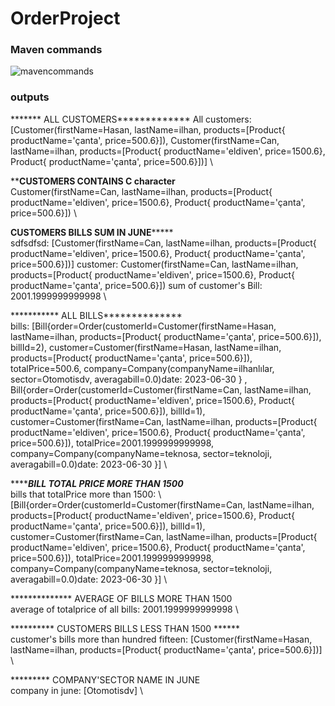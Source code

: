 # OrderProject
### Maven commands
![mavencommands](https://user-images.githubusercontent.com/57431420/219677950-bf8e0cc4-5c37-4428-8f84-766847f1c4fb.png)

### outputs
******* ALL CUSTOMERS*************
All customers: [Customer(firstName=Hasan, lastName=ilhan, products=[Product{ productName='çanta', price=500.6}]), Customer(firstName=Can, lastName=ilhan, products=[Product{ productName='eldiven', price=1500.6}, Product{ productName='çanta', price=500.6}])] \

**********CUSTOMERS CONTAINS C character******** \
Customer(firstName=Can, lastName=ilhan, products=[Product{ productName='eldiven', price=1500.6}, Product{ productName='çanta', price=500.6}]) \

******CUSTOMERS BILLS SUM IN JUNE*********** \
sdfsdfsd: [Customer(firstName=Can, lastName=ilhan, products=[Product{ productName='eldiven', price=1500.6}, Product{ productName='çanta', price=500.6}])]
customer: Customer(firstName=Can, lastName=ilhan, products=[Product{ productName='eldiven', price=1500.6}, Product{ productName='çanta', price=500.6}]) sum of customer's Bill: 2001.1999999999998 \

*********** ALL BILLS************** \
bills: [Bill{order=Order(customerId=Customer(firstName=Hasan, lastName=ilhan, products=[Product{ productName='çanta', price=500.6}]), billId=2), customer=Customer(firstName=Hasan, lastName=ilhan, products=[Product{ productName='çanta', price=500.6}]), totalPrice=500.6, company=Company(companyName=ilhanlılar, sector=Otomotisdv, averagabill=0.0)date: 2023-06-30
} \, Bill{order=Order(customerId=Customer(firstName=Can, lastName=ilhan, products=[Product{ productName='eldiven', price=1500.6}, Product{ productName='çanta', price=500.6}]), billId=1), customer=Customer(firstName=Can, lastName=ilhan, products=[Product{ productName='eldiven', price=1500.6}, Product{ productName='çanta', price=500.6}]), totalPrice=2001.1999999999998, company=Company(companyName=teknosa, sector=teknoloji, averagabill=0.0)date: 2023-06-30
}] \

*************BILL TOTAL PRICE MORE THAN 1500********* \
bills that totalPrice more than 1500: \ [Bill{order=Order(customerId=Customer(firstName=Can, lastName=ilhan, products=[Product{ productName='eldiven', price=1500.6}, Product{ productName='çanta', price=500.6}]), billId=1), customer=Customer(firstName=Can, lastName=ilhan, products=[Product{ productName='eldiven', price=1500.6}, Product{ productName='çanta', price=500.6}]), totalPrice=2001.1999999999998, company=Company(companyName=teknosa, sector=teknoloji, averagabill=0.0)date: 2023-06-30
}] \

************** AVERAGE OF BILLS MORE THAN 1500 \
  average of totalprice of all bills: 2001.1999999999998 \

********** CUSTOMERS BILLS LESS THAN 1500 ****** \
 customer's bills more than hundred fifteen: [Customer(firstName=Hasan, lastName=ilhan, products=[Product{ productName='çanta', price=500.6}])] \

********* COMPANY'SECTOR NAME IN JUNE \
company in june: [Otomotisdv] \
